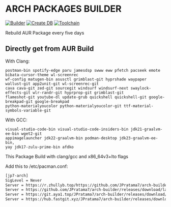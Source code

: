 # ARCH PACKAGES BUILDER
[![Builder](https://github.com/JPratama7/arch-builder/actions/workflows/build.yml/badge.svg?branch=main)](https://github.com/JPratama7/arch-builder/actions/workflows/build.yml) [![Create DB](https://github.com/JPratama7/arch-builder/actions/workflows/publish.yml/badge.svg)](https://github.com/JPratama7/arch-builder/actions/workflows/publish.yml)
[![Toolchain](https://github.com/JPratama7/arch-builder/actions/workflows/toolchain.yml/badge.svg)](https://github.com/JPratama7/arch-builder/actions/workflows/toolchain.yml)

Rebuild AUR Package every five days

## Directly get from AUR Build 
With Clang: 
```
postman-bin spotify-edge paru jamesdsp swww eww pfetch pacseek emote bibata-cursor-theme wl-screenrec 
wf-config matugen-bin asusctl grimblast-git hyprshade waypaper wallust-git app2unit-git wl-screenrec-git
cava cava-git zed-git sourcegit windsurf windsurf-next swaylock-effects-git wlr-randr-git hyprprop-git grimblast-git
flameshot-git youtube-dl update-grub quickshell quickshell-git google-breakpad-git google-breakpad
python-materialyoucolor python-materialyoucolor-git ttf-material-symbols-variable-git
```
With GCC:
```
visual-studio-code-bin visual-studio-code-insiders-bin jdk21-graalvm-ee-bin wget2-git 
appimagelauncher jdk22-graalvm-bin podman-desktop jdk23-graalvm-ee-bin,
yay jdk17-zulu-prime-bin afdko
```


This Package Build with clang/gcc and x86_64v3+lto flags

Add this to /etc/pacman.conf: 
```bash
[jp7-arch]
SigLevel = Never
Server = https://r.zhullyb.top/https://github.com/JPratama7/arch-builder/releases/download/latest/
Server = https://github.com/JPratama7/arch-builder/releases/download/latest/
Server = https://git.aya1.top/JPratama7/arch-builder/releases/download/latest/
Server = https://hub.fastgit.xyz/JPratama7/arch-builder/releases/download/latest/
```
